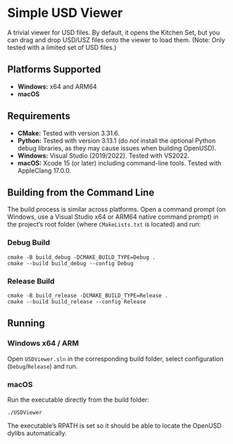 # Simple USD Viewer

A trivial viewer for USD files. By default, it opens the Kitchen Set, but you can drag and drop USD/USZ files onto the viewer to load them. (Note: Only tested with a limited set of USD files.)

## Platforms Supported

- **Windows:** x64 and ARM64
- **macOS**

## Requirements

- **CMake:** Tested with version 3.31.6.
- **Python:** Tested with version 3.13.1 (do _not_ install the optional Python debug libraries, as they may cause issues when building OpenUSD).
- **Windows:** Visual Studio (2019/2022). Tested with VS2022.
- **macOS:** Xcode 15 (or later) including command-line tools. Tested with AppleClang 17.0.0.

## Building from the Command Line

The build process is similar across platforms. Open a command prompt (on Windows, use a Visual Studio x64 or ARM64 native command prompt) in the project’s root folder (where `CMakeLists.txt` is located) and run:

### Debug Build
```
cmake -B build_debug -DCMAKE_BUILD_TYPE=Debug .
cmake --build build_debug --config Debug
```

### Release Build
```
cmake -B build_release -DCMAKE_BUILD_TYPE=Release .
cmake --build build_release --config Release
```

## Running

### Windows x64 / ARM
Open `USDViewer.sln` in the corresponding build folder, select configuration (`Debug`/`Release`) and run.

### macOS
Run the executable directly from the build folder:
```
./USDViewer
```
The executable’s RPATH is set so it should be able to locate the OpenUSD dylibs automatically.
